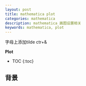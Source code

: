 ```yaml
---
layout: post
title: mathematica plot
categories: mathematica
description: mathematica 画图设置相关
keywords: mathematica, plot
---
```


字母上添加tilde
ctr+&

**Plot**

* TOC
{:toc}

## 背景
